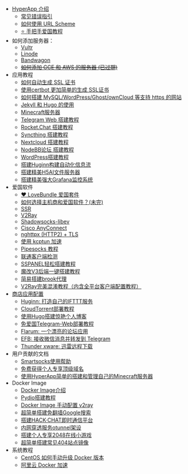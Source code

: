 * [HyperApp 介绍](README.md)
    * [常见错误指引](faq.md)
    * [如何使用 URL Scheme](workflow.md)
    * [⭐️ 手把手爱国教程](proxy/get-started.md)
* 如何添加服务器：
    * [Vultr](vendors.md#vultr)
    * [Linode](vendors.md#linode)
    * [Bandwagon](vendors.md#bandwagon搬瓦工)
    * [~~如何添加 GCE 和 AWS 的服务器 (已过期)~~](Add-Sever-Cloud.md)
* 应用教程
    * [如何自动生成 SSL 证书](SSL.md)
    * [使用certbot 更加简单的生成 SSL证书](developer/certbot.md)
    * [如何搭建 MySQL/WordPress/Ghost/ownCloud 等支持 https 的网站](Get-Started.md)
    * [Jekyll 和 Hugo 的使用](static-site.md)
    * [Minecraft服务器](RD_MinecraftServerBuilding.md)
    * [Telegram Web 搭建教程](telegram-web.md)
    * [Rocket.Chat 搭建教程](rocket-chat.md)
    * [Syncthing 搭建教程](syncthing.md)
    * [Nextcloud 搭建教程](nextcloud.md)
    * [NodeBB论坛 搭建教程](nodebb.md)
    * [WordPress搭建教程](wordpress.md)
    * [搭建Huginn构建自动化信息流](huginn.md)
    * [搭建精美H5AI文件服务器](h5ai.md)
    * [搭建精美强大Grafana监控系统](monitor.md)
* 爱国软件
    * [❤️ LoveBundle 爱国套件](proxy/love-bundle.md)
    * [如何选择主机商和爱国软件？(未完)](proxy/GFW.md)
    * [SSR](proxy/SSR.md)
    * [V2Ray](proxy/V2Ray.md)
    * [Shadowsocks-libev](proxy/ss-libev.md)
    * [Cisco AnyConnect](proxy/ocserv.md)
    * [nghttpx (HTTP2) + TLS](proxy/nghttpx.md)
    * [使用 kcptun 加速](proxy/kcptun.md)
    * [Pipesocks 教程](proxy/Pipesocks.md)
    * [联通客户端检测](proxy/unicom.md)
    * [SSPANEL轻松搭建教程](proxy/panel.md)
    * [魔改V3后端一键搭建教程](proxy/ssrmu.md)
    * [简易搭建brook代理](proxy/brook.md)
    * [V2Ray完美混淆教程（内含全平台客户端配置教程）](proxy/V2ray+Websocket.md)
* [商店应用配置](Apps.md)
    - [Huginn: 打造自己的IFTTT服务](Apps.md#huginn)
    - [CloudTorrent部署教程](Bt.md)
    - [使用Hugo搭建惊艳个人博客](Hugo.md)
    - [免爱国Telegram-Web部署教程](telegram.md)
    - [Flarum: 一个漂亮的论坛应用](Apps.md#flarum)
    - [EFB: 接收微信消息并转发到 Telegram](Apps.md#efb)
    - [Thunder xware: 迅雷远程下载](Apps.md#thunder-xware)
* 用户贡献的文档
   - [Smartsocks使用帮助](Smartsocks-help.md)
   - [免费获得个人专享顶级域名](Get-Domain.md)
   - [使用HyperApp简单的搭建和管理自己的Minecraft服务器](RD_MinecraftServerBuilding.md)
* Docker Image
   * [Docker Image介绍](advanced/docker-image-introduction.md)
   * [Pydio搭建教程](pydio.md)
   * [Docker Image 手动配置 v2ray](advanced/docker-image-v2ray.md)
   * [超简单搭建免翻墙Google搜索](google.md)
   * [搭建HACK·CHAT即时通信平台](chat.md)
   * [内网穿透服务otunnel架设](otunnel.md)
   * [搭建个人专享2048在线小游戏](2048.md)
   * [超简单搭建常见404站点镜像](mirror.md)
* 系统教程
   * [CentOS 如何手动升级 Docker 版本](centos-upgrade-docker.md)
   * [阿里云 Docker 加速](Aliyun-docker.md)
